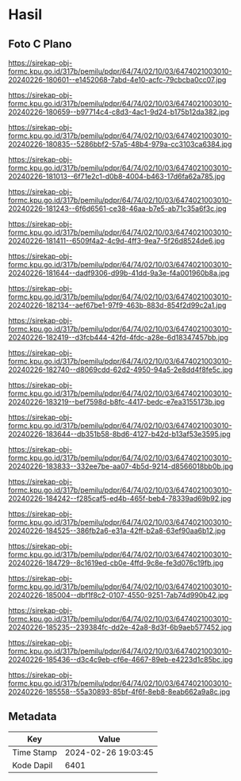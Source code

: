 # Hasil

## Foto C Plano

https://sirekap-obj-formc.kpu.go.id/317b/pemilu/pdpr/64/74/02/10/03/6474021003010-20240226-180601--e1452068-7abd-4e10-acfc-79cbcba0cc07.jpg

https://sirekap-obj-formc.kpu.go.id/317b/pemilu/pdpr/64/74/02/10/03/6474021003010-20240226-180659--b97714c4-c8d3-4ac1-9d24-b175b12da382.jpg

https://sirekap-obj-formc.kpu.go.id/317b/pemilu/pdpr/64/74/02/10/03/6474021003010-20240226-180835--5286bbf2-57a5-48b4-979a-cc3103ca6384.jpg

https://sirekap-obj-formc.kpu.go.id/317b/pemilu/pdpr/64/74/02/10/03/6474021003010-20240226-181013--6f71e2c1-d0b8-4004-b463-17d6fa62a785.jpg

https://sirekap-obj-formc.kpu.go.id/317b/pemilu/pdpr/64/74/02/10/03/6474021003010-20240226-181243--6f6d6561-ce38-46aa-b7e5-ab71c35a6f3c.jpg

https://sirekap-obj-formc.kpu.go.id/317b/pemilu/pdpr/64/74/02/10/03/6474021003010-20240226-181411--6509f4a2-4c9d-4ff3-9ea7-5f26d8524de6.jpg

https://sirekap-obj-formc.kpu.go.id/317b/pemilu/pdpr/64/74/02/10/03/6474021003010-20240226-181644--dadf9306-d99b-41dd-9a3e-f4a001960b8a.jpg

https://sirekap-obj-formc.kpu.go.id/317b/pemilu/pdpr/64/74/02/10/03/6474021003010-20240226-182134--aef67be1-97f9-463b-883d-854f2d99c2a1.jpg

https://sirekap-obj-formc.kpu.go.id/317b/pemilu/pdpr/64/74/02/10/03/6474021003010-20240226-182419--d3fcb444-42fd-4fdc-a28e-6d18347457bb.jpg

https://sirekap-obj-formc.kpu.go.id/317b/pemilu/pdpr/64/74/02/10/03/6474021003010-20240226-182740--d8069cdd-62d2-4950-94a5-2e8dd4f8fe5c.jpg

https://sirekap-obj-formc.kpu.go.id/317b/pemilu/pdpr/64/74/02/10/03/6474021003010-20240226-183219--bef7598d-b8fc-4417-bedc-e7ea3155173b.jpg

https://sirekap-obj-formc.kpu.go.id/317b/pemilu/pdpr/64/74/02/10/03/6474021003010-20240226-183644--db351b58-8bd6-4127-b42d-b13af53e3595.jpg

https://sirekap-obj-formc.kpu.go.id/317b/pemilu/pdpr/64/74/02/10/03/6474021003010-20240226-183833--332ee7be-aa07-4b5d-9214-d8566018bb0b.jpg

https://sirekap-obj-formc.kpu.go.id/317b/pemilu/pdpr/64/74/02/10/03/6474021003010-20240226-184242--f285caf5-ed4b-465f-beb4-78339ad69b92.jpg

https://sirekap-obj-formc.kpu.go.id/317b/pemilu/pdpr/64/74/02/10/03/6474021003010-20240226-184525--386fb2a6-e31a-42ff-b2a8-63ef90aa6b12.jpg

https://sirekap-obj-formc.kpu.go.id/317b/pemilu/pdpr/64/74/02/10/03/6474021003010-20240226-184729--8c1619ed-cb0e-4ffd-9c8e-fe3d076c19fb.jpg

https://sirekap-obj-formc.kpu.go.id/317b/pemilu/pdpr/64/74/02/10/03/6474021003010-20240226-185004--dbf1f8c2-0107-4550-9251-7ab74d990b42.jpg

https://sirekap-obj-formc.kpu.go.id/317b/pemilu/pdpr/64/74/02/10/03/6474021003010-20240226-185235--239384fc-dd2e-42a8-8d3f-6b9aeb577452.jpg

https://sirekap-obj-formc.kpu.go.id/317b/pemilu/pdpr/64/74/02/10/03/6474021003010-20240226-185436--d3c4c9eb-cf6e-4667-89eb-e4223d1c85bc.jpg

https://sirekap-obj-formc.kpu.go.id/317b/pemilu/pdpr/64/74/02/10/03/6474021003010-20240226-185558--55a30893-85bf-4f6f-8eb8-8eab662a9a8c.jpg


## Metadata

| Key        | Value               |
| ---------- | ------------------- |
| Time Stamp | 2024-02-26 19:03:45 |
| Kode Dapil | 6401                |



